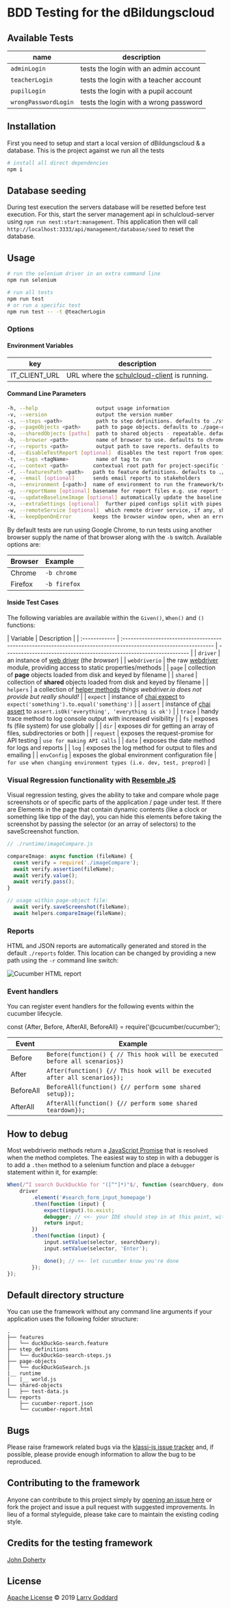 # BDD Testing for the dBildungscloud

## Available Tests

| name                 | description                            |
| -------------------- | -------------------------------------- |
| `adminLogin`         | tests the login with an admin account  |
| `teacherLogin`       | tests the login with a teacher account |
| `pupilLogin`         | tests the login with a pupil account   |
| `wrongPasswordLogin` | tests the login with a wrong password  |

## Installation

First you need to setup and start a local version of dBildungscloud & a database.
This is the project against we run all the tests

```bash
# install all direct dependencies
npm i
```

## Database seeding

During test execution the servers database will be resetted before test execution.
For this, start the server management api in schulcloud-server using `npm run nest:start:management`. This application then will call `http://localhost:3333/api/management/database/seed` to reset the database.

## Usage

```bash
# run the selenium driver in an extra command line
npm run selenium

# run all tests
npm run test
# or run a specific test
npm run test -- -t @teacherLogin
```

### Options

#### Environment Variables

| key           | description                                                                                         |
| ------------- | --------------------------------------------------------------------------------------------------- |
| IT_CLIENT_URL | URL where the [schulcloud-client](https://github.com/hpi-schul-cloud/schulcloud-client) is running. |

#### Command Line Parameters

```bash
-h, --help                   output usage information
-v, --version                output the version number
-s, --steps <path>           path to step definitions. defaults to ./step-definitions
-p, --pageObjects <path>     path to page objects. defaults to ./page-objects
-o, --sharedObjects [paths]  path to shared objects - repeatable. defaults to ./shared-objects
-b, --browser <path>         name of browser to use. defaults to chrome
-r, --reports <path>         output path to save reports. defaults to ./reports
-d, --disableTestReport [optional]  disables the test report from opening after test completion
-t, --tags <tagName>         name of tag to run
-c, --context <path>        contextual root path for project-specific features, steps, objects etc
-f, --featuresPath <path>   path to feature definitions. defaults to ./features
-e, --email [optional]      sends email reports to stakeholders
-n, --environment [<path>]  name of environment to run the framework/test in. default to dev
-g, --reportName [optional] basename for report files e.g. use report for report.json
-u, --updateBaselineImage [optional] automatically update the baseline image after a failed comparison
-x, --extraSettings [optional]  further piped configs split with pipes
-w, --remoteService [optional]  which remote driver service, if any, should be used e.g. browserstack
-k, --keepOpenOnError       keeps the browser window open, when an error occurs
```

By default tests are run using Google Chrome, to run tests using another browser supply the name of that browser along with the `-b` switch. Available options are:

| Browser | Example      |
| :------ | :----------- |
| Chrome  | `-b chrome`  |
| Firefox | `-b firefox` |

#### Inside Test Cases

The following variables are available within the `Given()`, `When()` and `()` functions:

| Variable      | Description                                                                                                      |
| :------------ | :--------------------------------------------------------------------------------------------------------------- | ------------------------------------------------------------------- |
| `driver`      | an instance of [web driver](https://webdriver.io/docs/setuptypes.html) (_the browser_)                           |
| `webdriverio` | the raw [webdriver](https://webdriver.io/docs/api.html) module, providing access to static properties/methods    |
| `page`        | collection of **page** objects loaded from disk and keyed by filename                                            |
| `shared`      | collection of **shared** objects loaded from disk and keyed by filename                                          |
| `helpers`     | a collection of [helper methods](runtime/helpers.js) _things webdriver.io does not provide but really should!_   |
| `expect`      | instance of [chai expect](https://www.chaijs.com/api/bdd/) to `expect('something').to.equal('something')`        |
| `assert`      | instance of [chai assert](https://www.chaijs.com/api/assert/) to `assert.isOk('everything', 'everything is ok')` |
| `trace`       | handy trace method to log console output with increased visibility                                               |
| `fs`          | exposes fs (file system) for use globally                                                                        |
| `dir`         | exposes dir for getting an array of files, subdirectories or both                                                |
| `request`     | exposes the request-promise for API testing                                                                      | `use for making API calls`                                          |
| `date`        | exposes the date method for logs and reports                                                                     |
| `log`         | exposes the log method for output to files and emailing                                                          |
| `envConfig`   | exposes the global environment configuration file                                                                | `for use when changing environment types (i.e. dev, test, preprod)` |

### Visual Regression functionality with [Resemble JS](https://github.com/rsmbl/Resemble.js)

Visual regression testing, gives the ability to take and compare whole page screenshots or of specific parts of the application / page under test.
If there are Elements in the page that contain dynamic contents (like a clock or something like tipp of the day), you can hide this elements before
taking the screenshot by passing the selector (or an array of selectors) to the saveScreenshot function.

```js
// ./runtime/imageCompare.js

compareImage: async function (fileName) {
  const verify = require('./imageCompare');
  await verify.assertion(fileName);
  await verify.value();
  await verify.pass();
}

// usage within page-object file:
  await verify.saveScreenshot(fileName);
  await helpers.compareImage(fileName);
```

### Reports

HTML and JSON reports are automatically generated and stored in the default `./reports` folder. This location can be changed by providing a new path using the `-r` command line switch:

![Cucumber HTML report](runtime/img/cucumber-html-report.png)

### Event handlers

You can register event handlers for the following events within the cucumber lifecycle.

const {After, Before, AfterAll, BeforeAll} = require('@cucumber/cucumber');

| Event     | Example                                                                    |
| --------- | -------------------------------------------------------------------------- |
| Before    | `Before(function() { // This hook will be executed before all scenarios})` |
| After     | `After(function() {// This hook will be executed after all scenarios});`   |
| BeforeAll | `BeforeAll(function() {// perform some shared setup});`                    |
| AfterAll  | `AfterAll(function() {// perform some shared teardown});`                  |

## How to debug

Most webdriverio methods return a [JavaScript Promise](https://spring.io/understanding/javascript-promises 'view JavaScript promise introduction') that is resolved when the method completes. The easiest way to step in with a debugger is to add a `.then` method to a selenium function and place a `debugger` statement within it, for example:

```js
When(/^I search DuckDuckGo for "([^"]*)"$/, function (searchQuery, done) {
	driver
		.element('#search_form_input_homepage')
		.then(function (input) {
			expect(input).to.exist;
			debugger; // <<- your IDE should step in at this point, with the browser open
			return input;
		})
		.then(function (input) {
			input.setValue(selector, searchQuery);
			input.setValue(selector, 'Enter');

			done(); // <<- let cucumber know you're done
		});
});
```

## Default directory structure

You can use the framework without any command line arguments if your application uses the following folder structure:

```
.
├── features
│   └── duckDuckGo-search.feature
├── step_definitions
│   └── duckDuckGo-search-steps.js
├── page-objects
│   └── duckDuckGoSearch.js
|__ runtime
|   |__ world.js
└── shared-objects
│   ├── test-data.js
└── reports
    ├── cucumber-report.json
    └── cucumber-report.html
```

## Bugs

Please raise framework related bugs via the [klassi-js issue tracker](https://github.com/larryg01/klassi-js/issues) and, if possible, please provide enough information to allow the bug to be
reproduced.

## Contributing to the framework

Anyone can contribute to this project simply by [opening an issue here](https://github.com/larryg01/klassi-js/issues) or fork the project and issue a pull request with suggested improvements. In lieu of a formal styleguide, please take care to maintain the existing coding style.

## Credits for the testing framework

[John Doherty](https://www.linkedin.com/in/john-i-doherty)

## License

[Apache License](LICENSE) &copy; 2019 [Larry Goddard](https://uk.linkedin.com/in/larryg)
